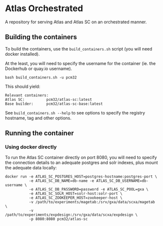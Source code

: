 # Atlas Orchestrated

A repository for serving Atlas and Atlas SC on an orchestrated manner.

## Building the containers

To build the containers, use the `build_containers.sh` script (you will need docker installed).

At the least, you will need to specify the username for the container (ie. the Dockerhub or quay.io username).

```
bash build_containers.sh -u pcm32
```

This should yield:

```
Relevant containers:
Atlas SC:          pcm32/atlas-sc:latest
Base builder:      pcm32/atlas-sc-base:latest
```

See `build_containers.sh --help` to see options to specify the registry hostname, tag and other options.

## Running the container

### Using docker directly

To run the Atlas SC container directly on port 8080, you will need to specify the connection details to an adequate postgres and solr indexes, plus mount the adequate data locally:

```
docker run -e ATLAS_SC_POSTGRES_HOST=postgres-hostname:postgres-port \
           -e ATLAS_SC_DB_NAME=db-name -e ATLAS_SC_DB_USERNAME=db-username \
           -e ATLAS_SC_DB_PASSWORD=password -e ATLAS_SC_POOL=gxa \
           -e ATLAS_SC_SOLR_HOST=solr-host:solr-port \
           -e ATLAS_SC_ZOOKEEPER_HOST=zookeeper-host \
           -v /path/to/experiments/magetab:/srv/gxa/data/scxa/magetab \
           -v /path/to/experiments/expdesign:/srv/gxa/data/scxa/expdesign \
           -p 8080:8080 pcm32/atlas-sc
```
